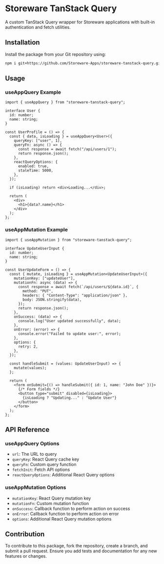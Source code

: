 # Storeware TanStack Query

A custom TanStack Query wrapper for Storeware applications with built-in authentication and fetch utilities.

## Installation

Install the package from your Git repository using:

```bash
npm i git+https://github.com/Storeware-Apps/storeware-tanstack-query.git
```

## Usage

### useAppQuery Example

```tsx
import { useAppQuery } from "storeware-tanstack-query";

interface User {
  id: number;
  name: string;
}

const UserProfile = () => {
  const { data, isLoading } = useAppQuery<User>({
    queryKey: ["user", 1],
    queryFn: async () => {
      const response = await fetch("/api/users/1");
      return response.json();
    },
    reactQueryOptions: {
      enabled: true,
      staleTime: 5000,
    },
  });

  if (isLoading) return <div>Loading...</div>;

  return (
    <div>
      <h1>{data?.name}</h1>
    </div>
  );
};
```

### useAppMutation Example

```tsx
import { useAppMutation } from "storeware-tanstack-query";

interface UpdateUserInput {
  id: number;
  name: string;
}

const UserUpdateForm = () => {
  const { mutate, isLoading } = useAppMutation<UpdateUserInput>({
    mutationKey: ["updateUser"],
    mutationFn: async (data) => {
      const response = await fetch(`/api/users/${data.id}`, {
        method: "PUT",
        headers: { "Content-Type": "application/json" },
        body: JSON.stringify(data),
      });
      return response.json();
    },
    onSuccess: (data) => {
      console.log("User updated successfully", data);
    },
    onError: (error) => {
      console.error("Failed to update user:", error);
    },
    options: {
      retry: 2,
    },
  });

  const handleSubmit = (values: UpdateUserInput) => {
    mutate(values);
  };

  return (
    <form onSubmit={() => handleSubmit({ id: 1, name: "John Doe" })}>
      {/* Form fields */}
      <button type="submit" disabled={isLoading}>
        {isLoading ? "Updating..." : "Update User"}
      </button>
    </form>
  );
};
```

## API Reference

### useAppQuery Options

- `url`: The URL to query
- `queryKey`: React Query cache key
- `queryFn`: Custom query function
- `fetchInit`: Fetch API options
- `reactQueryOptions`: Additional React Query options

### useAppMutation Options

- `mutationKey`: React Query mutation key
- `mutationFn`: Custom mutation function
- `onSuccess`: Callback function to perform action on success
- `onError`: Callback function to perform action on error
- `options`: Additional React Query mutation options

## Contribution

To contribute to this package, fork the repository, create a branch, and submit a pull request. Ensure you add tests and documentation for any new features or changes.